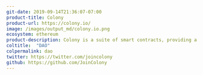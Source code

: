 ```yaml
---
git-date: 2019-09-14T21:36:07-07:00
product-title: Colony
product-url: https://colony.io/
image: /images/output_md/colony.io.png
ecosystem: ethereum
product-description: Colony is a suite of smart contracts, providing a general purpose framework for the essential functions organizations require, such as ownership, structure, authority, and financial management.
coltitle:  "DAO"
colpermalink: dao
twitter: https://twitter.com/joincolony
github: https://github.com/JoinColony
---
```

